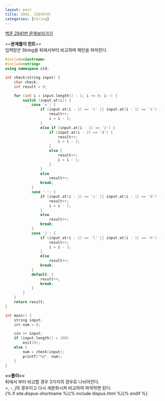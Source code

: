 ```yaml
---
layout: post
title: 2941. 크로아티아
categories: [string]
---
```

[백준 2941번 문제보러가기](https://www.acmicpc.net/problem/2941)

==**문제풀이 힌트**==<br>
입력받은 String을 뒤에서부터 비교하며 패턴을 파악한다.<br>

```cpp
#include<iostream>
#include<string>
using namespace std;

int check(string input) {
	char check;
	int result = 0;

	for (int i = input.length() - 1; i >= 0; i--) {
		switch (input.at(i)) {
			case '=': {
				if (input.at(i - 1) == 'c' || input.at(i - 1) == 's') {
					result++;
					i = i - 1;
				}
				else if (input.at(i - 1) == 'z') {
					if (input.at(i - 2) == 'd') {
						result++;
						i = i - 2;
					}
					else {
						result++;
						i = i - 1;
					}
				}
				else
					result++;
				break;
			}
			case '-': {
				if (input.at(i - 1) == 'c' || input.at(i - 1) == 'd') {
					result++;
					i = i - 1;
				}
				else
					result++;
				break;
			}
			case 'j': {
				if (input.at(i - 1) == 'l' || input.at(i - 1) == 'n') {
					result++;
					i = i - 1;
				}
				else
					result++;
				break;
			}
			default: {
				result++;
				break;
			}
		}
	}
	return result;
}

int main() {
	string input;
	int num = 0;

	cin >> input;
	if (input.length() > 100)
		exit(0);
	else {
		num = check(input);
		printf("%d", num);
	}
}
```

**==풀이==**<br>
뒤에서 부터 비교할 경우 3가지의 경우로 나뉘어진다.<br>
=, -, j의 경우이고 다시 세분화시켜 비교하여 파악하면 된다.<br>
{% if site.dispus-shortname %}{% include dispus.html %}{% endif %}
